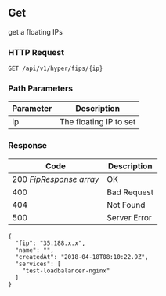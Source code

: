 Get
---------------------------------
get a floating IPs

### HTTP Request

`GET /api/v1/hyper/fips/{ip}`

### Path Parameters

| Parameter | Description |
| --- | --- |
| ip | The floating IP to set |

### Response

| Code | Description |
| --- | --- |
| 200 _[FipResponse](#fipresponse) array_ | OK |
| 400 | Bad Request |
| 404 | Not Found |
| 500 | Server Error |


```
{
  "fip": "35.188.x.x",
  "name": "",
  "createdAt": "2018-04-18T08:10:22.9Z",
  "services": [
    "test-loadbalancer-nginx"
  ]
}
```
